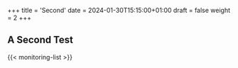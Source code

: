+++
title = 'Second'
date = 2024-01-30T15:15:00+01:00
draft = false
weight = 2
+++

## A Second Test

{{< monitoring-list >}}